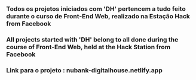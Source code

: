 ### Todos os projetos iniciados com 'DH' pertencem a tudo feito durante o curso de Front-End Web, realizado na Estação Hack from Facebook

### All projects started with 'DH' belong to all done during the course of Front-End Web, held at the Hack Station from Facebook

### Link para o projeto : nubank-digitalhouse.netlify.app
